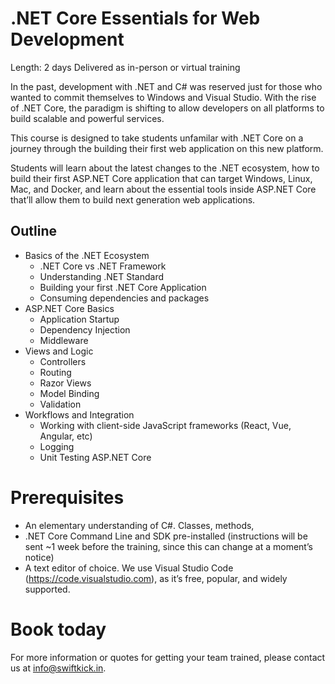 # .NET Core Essentials for Web Development

Length: 2 days
Delivered as in-person or virtual training

In the past, development with .NET and C# was reserved just for those who wanted to commit themselves to Windows and Visual Studio.  With the rise of .NET Core, the paradigm is shifting to allow developers on all platforms to build scalable and powerful services.

This course is designed to take students unfamilar with .NET Core on a journey through the building their first web application on this new platform.

Students will learn about the latest changes to the .NET ecosystem, how to build their first ASP.NET Core application that can target Windows, Linux, Mac, and Docker, and learn about the essential tools inside ASP.NET Core that’ll allow them to build next generation web applications.

## Outline
* Basics of the .NET Ecosystem
   * .NET Core vs .NET Framework
   * Understanding .NET Standard		
   * Building your first .NET Core Application
   * Consuming dependencies and packages
* ASP.NET Core Basics
   * Application Startup
   * Dependency Injection
   * Middleware
* Views and Logic
   * Controllers
   * Routing
   * Razor Views
   * Model Binding
   * Validation
* Workflows and Integration
   * Working with client-side JavaScript frameworks (React, Vue, Angular, etc)
   * Logging
   * Unit Testing ASP.NET Core 

# Prerequisites 
* An elementary understanding of C#.  Classes, methods, 
* .NET Core Command Line and SDK pre-installed (instructions will be sent ~1 week before the training, since this can change at a moment’s notice)
* A text editor of choice.  We use Visual Studio Code (https://code.visualstudio.com), as it’s free, popular, and widely supported.

# Book today
For more information or quotes for getting your team trained, please contact us at info@swiftkick.in.

